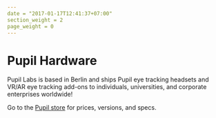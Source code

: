 ```yaml
---
date = "2017-01-17T12:41:37+07:00"
section_weight = 2
page_weight = 0
---
```


# Pupil Hardware

Pupil Labs is based in Berlin and ships Pupil eye tracking headsets and VR/AR eye tracking add-ons to individuals, universities, and corporate enterprises worldwide!

Go to the [Pupil store](https://pupil-labs.com/store "Pupil Labs Store") for prices, versions, and specs.
